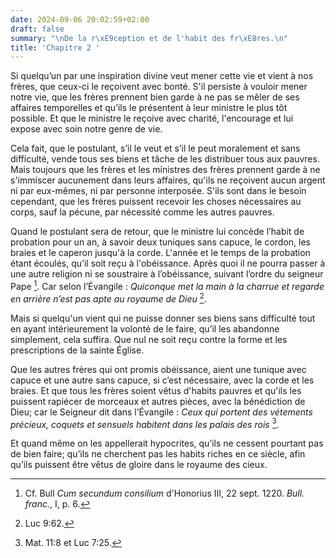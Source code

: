 ```yaml
---
date: 2024-09-06 20:02:59+02:00
draft: false
summary: "\nDe la r\xE9ception et de l'habit des fr\xE8res.\n"
title: 'Chapitre 2 '
---
```





Si quelqu’un par une inspiration divine veut mener cette vie et vient à nos frères, que ceux-ci le reçoivent avec bonté. S'il persiste à vouloir mener notre vie, que les frères prennent bien garde à ne pas se mêler de ses affaires temporelles et qu’ils le présentent à leur ministre le plus tôt possible. Et que le ministre le reçoive avec charité, l'encourage et lui expose avec soin notre genre de vie. 

Cela fait, que le postulant, s’il le veut et s’il le peut moralement et sans difficulté, vende tous ses biens et tâche de les distribuer tous aux pauvres. Mais toujours que les frères et les ministres des frères prennent garde à ne s'immiscer aucunement dans leurs affaires, qu'ils ne reçoivent aucun argent ni par eux-mêmes, ni par personne interposée. S'ils sont dans le besoin cependant, que les frères puissent recevoir les choses nécessaires au corps, sauf la pécune, par nécessité comme les autres pauvres. 

Quand le postulant sera de retour, que le ministre lui concède l’habit de probation pour un an, à savoir deux tuniques sans capuce, le cordon, les braies et le caperon jusqu'à la corde. L'année et le temps de la probation étant écoulés, qu’il soit reçu à l'obéissance. Après quoi il ne pourra passer à une autre religion ni se soustraire à l’obéissance, suivant l’ordre du seigneur Pape [^1]. Car selon l’Évangile : *Quiconque met la main à la charrue et regarde en arrière n’est pas apte au royaume de Dieu* [^2]. 

[^1]: Cf. Bull *Cum secundum consilium* d'Honorius III, 22 sept. 1220. *Bull. franc.*, I, p. 6.
[^2]: Luc 9:62. 

Mais si quelqu'un vient qui ne puisse donner ses biens sans difficulté tout en ayant intérieurement la volonté de le faire, qu’il les abandonne simplement, cela suffira. Que nul ne soit reçu contre la forme et les prescriptions de la sainte Église.

Que les autres frères qui ont promis obéissance, aient une tunique avec capuce et une autre sans capuce, si c’est nécessaire, avec la corde et les braies. Et que tous les frères soient vêtus d'habits pauvres et qu'ils les puissent rapiécer de morceaux et autres pièces, avec la bénédiction de Dieu; car le Seigneur dit dans l’Évangile : *Ceux qui portent des vétements précieux, coquets et sensuels habitent dans les palais des rois* [^3].

[^3]: Mat. 11:8 et Luc 7:25.

Et quand même on les appellerait hypocrites, qu’ils ne cessent pourtant pas de bien faire; qu’ils ne cherchent pas les habits riches en ce siècle, afin qu’ils puissent être vêtus de gloire dans le royaume des cieux.

